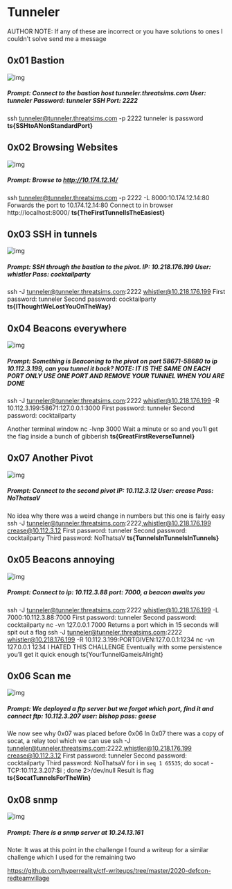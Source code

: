 # Tunneler

AUTHOR NOTE: If any of these are incorrect or you have solutions to ones I couldn't solve send me a message

## 0x01 Bastion

![img](https://lh6.googleusercontent.com/mP6nqQKtTR6vEQr8vM5jpKq_EThINWRo0Jurrv8PE25bLFbvE1j-7xLHI1OgtXxsn5MG18FPkXgbdeHSv5o9djYSjSIiCYtfBeGCXljqg_a5gBFnEprmtdEz1PfKtbbn1Z8K8Vc9)

##### Prompt: Connect to the bastion host tunneler.threatsims.com User: tunneler Password: tunneler SSH Port: 2222

ssh tunneler@tunneler.threatsims.com -p 2222
tunneler is password
**ts{SSHtoANonStandardPort}**



## 0x02 Browsing Websites

![img](https://lh3.googleusercontent.com/TRhRJmyfB9tGRLDVL1D-qctXY_0TRdRrxpcdPzN89j9MGikZAGEtstV-hTccymyrWI1uPxEMVgsfb-S9BRk1XmUD0tDJsSWRwnMeCxbkFiOSLa69_Fs5l3rOB8qHHysz1sOARyij)

##### Prompt: Browse to http://10.174.12.14/

ssh tunneler@tunneler.threatsims.com -p 2222 -L 8000:10.174.12.14:80
Forwards the port to 10.174.12.14:80
Connect to in browser
http://localhost:8000/
**ts{TheFirstTunnelIsTheEasiest}**



## 0x03 SSH in tunnels

![img](https://lh5.googleusercontent.com/T4CpOyN9S880XTymdOd3y-HIWA2F87O9r50FB6LsL09sTnl1XbjHJFuOvxo1uOIviQaLoONFR8vOmlENIE-BMl9Rchb6nR8TcGhskJA7Lj2ibycIr2PfQo1IKWzw1vJiyPfkE0yJ)

##### Prompt: SSH through the bastion to the pivot. IP: 10.218.176.199 User: whistler Pass: cocktailparty

ssh -J tunneler@tunneler.threatsims.com:2222 whistler@10.218.176.199
First password: tunneler
Second password: cocktailparty
**ts{IThoughtWeLostYouOnTheWay}**



## 0x04 Beacons everywhere

![img](https://lh5.googleusercontent.com/Jgg8TcGFFKDbcTmu2H138eL680TxEUBtNAdT4LSdIRanOzvlfFzb67Ttf0qfbAZjXHSva_X_mrh1wzNIB6K097WzY2eZyuJMtanPYMIu0dB9zo4NOdXoayto_q3XwVaFZ7CBipD3)

##### Prompt: Something is Beaconing to the pivot on port 58671-58680 to ip 10.112.3.199, can you tunnel it back? NOTE: IT IS THE SAME ON EACH PORT ONLY USE ONE PORT AND REMOVE YOUR TUNNEL WHEN YOU ARE DONE

ssh -J tunneler@tunneler.threatsims.com:2222 whistler@10.218.176.199 -R 10.112.3.199:58671:127.0.0.1:3000
First password: tunneler
Second password: cocktailparty

Another terminal window
nc -lvnp 3000 
Wait a minute or so and you’ll get the flag inside a bunch of gibberish
**ts{GreatFirstReverseTunnel}**



## 0x07 Another Pivot

![img](https://lh5.googleusercontent.com/XsuOOhSDyXVFdxjrXbr4Gn3FLIhN36oGvrpABv7OAsxzyhQZubV9RCHg1rlkOp3faxKgVQA79wknl7tnzEWFjcibpiqNbKltS35fWk8dTXA6Rh1kTqJYYhfAB2XogB_5vBBTEczf)

##### Prompt: Connect to the second pivot IP: 10.112.3.12 User: crease Pass: NoThatsaV

No idea why there was a weird change in numbers but this one is fairly easy
ssh -J tunneler@tunneler.threatsims.com:2222,whistler@10.218.176.199 crease@10.112.3.12
First password: tunneler
Second password: cocktailparty
Third password: NoThatsaV
**ts{TunnelsInTunnelsInTunnels}**



## 0x05 Beacons annoying

![img](https://lh5.googleusercontent.com/Ov3YcXGvHXL9njrSmAjqDY0O9CewqMyj1N5X1cWbFhW49R_bU6YxbiMJszbVAe3fF5pOoRUe1yjNBwSczXzNrfoGms4eG1i_q71Q1dR828xbIuzLuj2ljjnW6xnoVwrm01NmLD6n)

##### Prompt: Connect to ip: 10.112.3.88 port: 7000, a beacon awaits you

ssh -J tunneler@tunneler.threatsims.com:2222 whistler@10.218.176.199 -L 7000:10.112.3.88:7000
First password: tunneler
Second password: cocktailparty
nc -vn 127.0.0.1 7000
Returns a port which in 15 seconds will spit out a flag
ssh -J tunneler@tunneler.threatsims.com:2222 whistler@10.218.176.199 -R 10.112.3.199:PORTGIVEN:127.0.0.1:1234
nc -vn 127.0.0.1 1234
I HATED THIS CHALLENGE
Eventually with some persistence you’ll get it quick enough
ts{YourTunnelGameisAlright}



## 0x06 Scan me

![img](https://lh3.googleusercontent.com/jLbLQzaejg0XR-u2ApJrjHnUHM0rhX9-UegATYLdMFRE8DEypKADQn-wkSJvwejCfTfDGh_wd-zpUDKKR54GpRecPVeJDyxAThMRVrqR9TopWbVaSb2oJ2zMkYTgKsQuEe6-twbM)

##### Prompt: We deployed a ftp server but we forgot which port, find it and connect ftp: 10.112.3.207 user: bishop pass: geese

We now see why 0x07 was placed before 0x06
In 0x07 there was a copy of socat, a relay tool which we can use
ssh -J tunneler@tunneler.threatsims.com:2222,whistler@10.218.176.199 crease@10.112.3.12
First password: tunneler
Second password: cocktailparty
Third password: NoThatsaV
for i in `seq 1 65535`; do socat - TCP:10.112.3.207:$i ; done 2>/dev/null
Result is flag
**ts{SocatTunnelsForTheWin}**



## 0x08 snmp

![img](https://lh4.googleusercontent.com/IGhN1HohM1TQmvlq653Yt7IzqdjfeK18E_fSlrEiYOJwmbjeyzYN-8c_eTDmLt0NGGX4Q1-8e6L8sjITJyFXdfzyG52Ui5-bGw8uyntldeyE4QaTAu1IhSfGLRjmah9vCgUTRTrO)

##### Prompt: There is a snmp server at 10.24.13.161

Note: It was at this point in the challenge I found a writeup for a similar challenge which I used for the remaining two

https://github.com/hyperreality/ctf-writeups/tree/master/2020-defcon-redteamvillage

